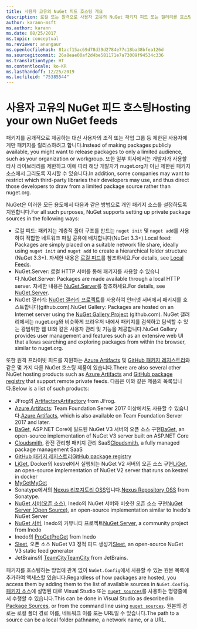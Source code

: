 ```yaml
---
title: 사용자 고유의 NuGet 피드 호스팅 개요
description: 로컬 또는 원격으로 사용자 고유의 NuGet 패키지 피드 또는 갤러리를 호스팅하기 위한 개요입니다.
author: karann-msft
ms.author: karann
ms.date: 08/25/2017
ms.topic: conceptual
ms.reviewer: anangaur
ms.openlocfilehash: 81acf15ac69d78d39d2784e77c18ba38bfea126d
ms.sourcegitcommit: 26a8eae00af2d4be581171e7a73009f94534c336
ms.translationtype: HT
ms.contentlocale: ko-KR
ms.lasthandoff: 12/25/2019
ms.locfileid: "75385544"
---
```

# <a name="hosting-your-own-nuget-feeds"></a><span data-ttu-id="4d3a3-103">사용자 고유의 NuGet 피드 호스팅</span><span class="sxs-lookup"><span data-stu-id="4d3a3-103">Hosting your own NuGet feeds</span></span>

<span data-ttu-id="4d3a3-104">패키지를 공개적으로 제공하는 대신 사용자의 조직 또는 작업 그룹 등 제한된 사용자에게만 패키지를 릴리스하려고 합니다.</span><span class="sxs-lookup"><span data-stu-id="4d3a3-104">Instead of making packages publicly available, you might want to release packages to only a limited audience, such as your organization or workgroup.</span></span> <span data-ttu-id="4d3a3-105">또한 일부 회사에서는 개발자가 사용할 타사 라이브러리를 제한하고 이에 따라 해당 개발자가 nuget.org가 아닌 제한된 패키지 소스에서 그리도록 지시할 수 있습니다.</span><span class="sxs-lookup"><span data-stu-id="4d3a3-105">In addition, some companies may want to restrict which third-party libraries their developers may use, and thus direct those developers to draw from a limited package source rather than nuget.org.</span></span>

<span data-ttu-id="4d3a3-106">NuGet은 이러한 모든 용도에서 다음과 같은 방법으로 개인 패키지 소스를 설정하도록 지원합니다.</span><span class="sxs-lookup"><span data-stu-id="4d3a3-106">For all such purposes, NuGet supports setting up private package sources in the following ways:</span></span>

- <span data-ttu-id="4d3a3-107">로컬 피드: 패키지는 계층적 폴더 구조를 만드는 `nuget init` 및 `nuget add`를 사용하여 적합한 네트워크 파일 공유에 배치합니다(NuGet 3.3+).</span><span class="sxs-lookup"><span data-stu-id="4d3a3-107">Local feed: Packages are simply placed on a suitable network file share, ideally using `nuget init` and `nuget add` to create a hierarchical folder structure (NuGet 3.3+).</span></span> <span data-ttu-id="4d3a3-108">자세한 내용은 [로컬 피드](../hosting-packages/local-feeds.md)를 참조하세요.</span><span class="sxs-lookup"><span data-stu-id="4d3a3-108">For details, see [Local Feeds](../hosting-packages/local-feeds.md).</span></span>
- <span data-ttu-id="4d3a3-109">NuGet.Server: 로컬 HTTP 서버를 통해 패키지를 사용할 수 있습니다.</span><span class="sxs-lookup"><span data-stu-id="4d3a3-109">NuGet.Server: Packages are made available through a local HTTP server.</span></span> <span data-ttu-id="4d3a3-110">자세한 내용은 [NuGet.Server](../hosting-packages/nuget-server.md)를 참조하세요.</span><span class="sxs-lookup"><span data-stu-id="4d3a3-110">For details, see [NuGet.Server](../hosting-packages/nuget-server.md).</span></span>
- <span data-ttu-id="4d3a3-111">NuGet 갤러리: [NuGet 갤러리 프로젝트](https://github.com/NuGet/NuGetGallery#build-and-run-the-gallery-in-arbitrary-number-easy-steps)를 사용하여 인터넷 서버에서 패키지를 호스트합니다(github.com).</span><span class="sxs-lookup"><span data-stu-id="4d3a3-111">NuGet Gallery: Packages are hosted on an Internet server using the [NuGet Gallery Project](https://github.com/NuGet/NuGetGallery#build-and-run-the-gallery-in-arbitrary-number-easy-steps) (github.com).</span></span> <span data-ttu-id="4d3a3-112">NuGet 갤러리에서는 nuget.org와 비슷하게 브라우저 내에서 패키지를 검색하고 탐색할 수 있는 광범위한 웹 UI와 같은 사용자 관리 및 기능을 제공합니다.</span><span class="sxs-lookup"><span data-stu-id="4d3a3-112">NuGet Gallery provides user management and features such as an extensive web UI that allows searching and exploring packages from within the browser, similar to nuget.org.</span></span>

<span data-ttu-id="4d3a3-113">또한 원격 프라이빗 피드를 지원하는 [Azure Artifacts](https://www.visualstudio.com/docs/package/nuget/publish) 및 [GitHub 패키지 레지스트리](https://help.github.com/articles/configuring-nuget-for-use-with-github-package-registry)와 같은 몇 가지 다른 NuGet 호스팅 제품이 있습니다.</span><span class="sxs-lookup"><span data-stu-id="4d3a3-113">There are also several other NuGet hosting products such as [Azure Artifacts](https://www.visualstudio.com/docs/package/nuget/publish) and [GitHub package registry](https://help.github.com/articles/configuring-nuget-for-use-with-github-package-registry) that support remote private feeds.</span></span> <span data-ttu-id="4d3a3-114">다음은 이와 같은 제품의 목록입니다.</span><span class="sxs-lookup"><span data-stu-id="4d3a3-114">Below is a list of such products:</span></span>

- <span data-ttu-id="4d3a3-115">JFrog의 [Artifactory](https://www.jfrog.com/artifactory/)</span><span class="sxs-lookup"><span data-stu-id="4d3a3-115">[Artifactory](https://www.jfrog.com/artifactory/) from JFrog.</span></span>
- <span data-ttu-id="4d3a3-116">[Azure Artifacts](https://www.visualstudio.com/docs/package/nuget/publish): Team Foundation Server 2017 이상에서도 사용할 수 있습니다.</span><span class="sxs-lookup"><span data-stu-id="4d3a3-116">[Azure Artifacts](https://www.visualstudio.com/docs/package/nuget/publish), which is also available on Team Foundation Server 2017 and later.</span></span>
- <span data-ttu-id="4d3a3-117">[BaGet](https://github.com/loic-sharma/BaGet), ASP.NET Core에 빌드된 NuGet V3 서버의 오픈 소스 구현</span><span class="sxs-lookup"><span data-stu-id="4d3a3-117">[BaGet](https://github.com/loic-sharma/BaGet), an open-source implementation of NuGet V3 server built on ASP.NET Core</span></span>
- <span data-ttu-id="4d3a3-118">[Cloudsmith](https://cloudsmith.io/l/nuget-feed/), 완전 관리형 패키지 관리 SaaS</span><span class="sxs-lookup"><span data-stu-id="4d3a3-118">[Cloudsmith](https://cloudsmith.io/l/nuget-feed/), a fully managed package management SaaS</span></span>
- [<span data-ttu-id="4d3a3-119">GitHub 패키지 레지스트리</span><span class="sxs-lookup"><span data-stu-id="4d3a3-119">GitHub package registry</span></span>](https://help.github.com/articles/configuring-nuget-for-use-with-github-package-registry)
- <span data-ttu-id="4d3a3-120">[LiGet](https://github.com/ai-traders/liget), Docker의 kestrel에서 실행되는 NuGet V2 서버의 오픈 소스 구현</span><span class="sxs-lookup"><span data-stu-id="4d3a3-120">[LiGet](https://github.com/ai-traders/liget), an open-source implementation of NuGet V2 server that runs on kestrel in docker</span></span>
- [<span data-ttu-id="4d3a3-121">MyGet</span><span class="sxs-lookup"><span data-stu-id="4d3a3-121">MyGet</span></span>](https://myget.org)
- <span data-ttu-id="4d3a3-122">Sonatype에서의 [Nexus 리포지토리 OSS](https://www.sonatype.com/nexus-repository-oss)입니다.</span><span class="sxs-lookup"><span data-stu-id="4d3a3-122">[Nexus Repository OSS](https://www.sonatype.com/nexus-repository-oss) from Sonatype.</span></span>
- <span data-ttu-id="4d3a3-123">[NuGet 서버(오픈 소스)](https://github.com/svenkle/nuget-server), Inedo의 NuGet 서버와 비슷한 오픈 소스 구현</span><span class="sxs-lookup"><span data-stu-id="4d3a3-123">[NuGet Server (Open Source)](https://github.com/svenkle/nuget-server), an open-source implementation similar to Inedo's NuGet Server</span></span>
- <span data-ttu-id="4d3a3-124">[NuGet 서버](http://nugetserver.net/), Inedo의 커뮤니티 프로젝트</span><span class="sxs-lookup"><span data-stu-id="4d3a3-124">[NuGet Server](http://nugetserver.net/), a community project from Inedo</span></span>
- <span data-ttu-id="4d3a3-125">Inedo의 [ProGet](https://inedo.com/proget)</span><span class="sxs-lookup"><span data-stu-id="4d3a3-125">[ProGet](https://inedo.com/proget) from Inedo</span></span>
- <span data-ttu-id="4d3a3-126">[Sleet](https://github.com/emgarten/sleet), 오픈 소스 NuGet V3 정적 피드 생성기</span><span class="sxs-lookup"><span data-stu-id="4d3a3-126">[Sleet](https://github.com/emgarten/sleet), an open-source NuGet V3 static feed generator</span></span>
- <span data-ttu-id="4d3a3-127">JetBrains의 [TeamCity](https://www.jetbrains.com/teamcity/)</span><span class="sxs-lookup"><span data-stu-id="4d3a3-127">[TeamCity](https://www.jetbrains.com/teamcity/) from JetBrains.</span></span>

<span data-ttu-id="4d3a3-128">패키지를 호스팅하는 방법에 관계 없이 `NuGet.Config`에서 사용할 수 있는 원본 목록에 추가하여 액세스할 있습니다.</span><span class="sxs-lookup"><span data-stu-id="4d3a3-128">Regardless of how packages are hosted, you access them by adding them to the list of available sources in `NuGet.Config`.</span></span> <span data-ttu-id="4d3a3-129">[패키지 소스](../consume-packages/install-use-packages-visual-studio.md#package-sources)에 설명된 대로 Visual Studio 또는 [`nuget sources`](../reference/cli-reference/cli-ref-sources.md)를 사용하는 명령줄에서 수행할 수 있습니다.</span><span class="sxs-lookup"><span data-stu-id="4d3a3-129">This can be done in Visual Studio as described in [Package Sources](../consume-packages/install-use-packages-visual-studio.md#package-sources), or from the command line using [`nuget sources`](../reference/cli-reference/cli-ref-sources.md).</span></span> <span data-ttu-id="4d3a3-130">원본의 경로는 로컬 폴더 경로 이름, 네트워크 이름 또는 URL일 수 있습니다.</span><span class="sxs-lookup"><span data-stu-id="4d3a3-130">The path to a source can be a local folder pathname, a network name, or a URL.</span></span>
